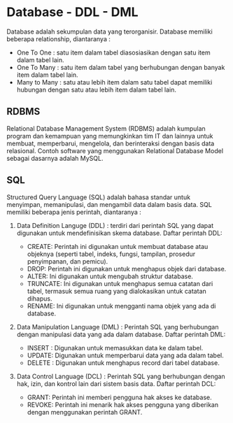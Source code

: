 # Database - DDL - DML

Database adalah sekumpulan data yang terorganisir. Database memiliki beberapa relationship, diantaranya :

-   One To One : satu item dalam tabel diasosiasikan dengan satu item dalam tabel lain.
-   One To Many : satu item dalam tabel yang berhubungan dengan banyak item dalam tabel lain.
-   Many to Many : satu atau lebih item dalam satu tabel dapat memiliki hubungan dengan satu atau lebih item dalam tabel lain.

## RDBMS

Relational Database Management System (RDBMS) adalah kumpulan program dan kemampuan yang memungkinkan tim IT dan lainnya untuk membuat, memperbarui, mengelola, dan berinteraksi dengan basis data relasional. Contoh software yang menggunakan Relational Database Model sebagai dasarnya adalah MySQL.

## SQL

Structured Query Language (SQL) adalah bahasa standar untuk menyimpan, memanipulasi, dan mengambil data dalam basis data. SQL memiliki beberapa jenis perintah, diantaranya :

1. Data Definition Languge (DDL) : terdiri dari perintah SQL yang dapat digunakan untuk mendefinisikan skema database. Daftar perintah DDL:

    - CREATE: Perintah ini digunakan untuk membuat database atau objeknya (seperti tabel, indeks, fungsi, tampilan, prosedur penyimpanan, dan pemicu).
    - DROP: Perintah ini digunakan untuk menghapus objek dari database.
    - ALTER: Ini digunakan untuk mengubah struktur database.
    - TRUNCATE: Ini digunakan untuk menghapus semua catatan dari tabel, termasuk semua ruang yang dialokasikan untuk catatan dihapus.
    - RENAME: Ini digunakan untuk mengganti nama objek yang ada di database.

2. Data Manipulation Language (DML) : Perintah SQL yang berhubungan dengan manipulasi data yang ada dalam database. Daftar perintah DML:

    - INSERT : Digunakan untuk memasukkan data ke dalam tabel.
    - UPDATE: Digunakan untuk memperbarui data yang ada dalam tabel.
    - DELETE : Digunakan untuk menghapus record dari tabel database.

3. Data Control Language (DCL) : Perintah SQL yang berhubungan dengan hak, izin, dan kontrol lain dari sistem basis data. Daftar perintah DCL:
    - GRANT: Perintah ini memberi pengguna hak akses ke database.
    - REVOKE: Perintah ini menarik hak akses pengguna yang diberikan dengan menggunakan perintah GRANT.
